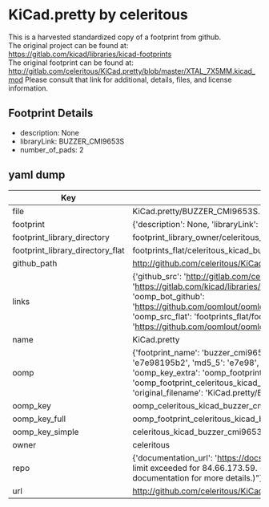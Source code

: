 # KiCad.pretty by celeritous  
This is a harvested standardized copy of a footprint from github.  
The original project can be found at:  
https://gitlab.com/kicad/libraries/kicad-footprints  
The original footprint can be found at:
http://gitlab.com/celeritous/KiCad.pretty/blob/master/XTAL_7X5MM.kicad_mod
Please consult that link for additional, details, files, and license information.  
## Footprint Details
* description: None  
* libraryLink: BUZZER_CMI9653S  
* number_of_pads: 2  
## yaml dump  
| Key | Value |  
| --- | --- |  
| file | KiCad.pretty/BUZZER_CMI9653S.kicad_mod |  
| footprint | {'description': None, 'libraryLink': 'BUZZER_CMI9653S', 'number_of_pads': 2} |  
| footprint_library_directory | footprint_library_owner/celeritous_KiCad.pretty |  
| footprint_library_directory_flat | footprints_flat/celeritous_kicad_buzzer_cmi9653s/working |  
| github_path | http://github.com/celeritous/KiCad.pretty/blob/master/BUZZER_CMI9653S.kicad_mod |  
| links | {'github_src': 'http://gitlab.com/celeritous/KiCad.pretty/blob/master/XTAL_7X5MM.kicad_mod', 'github_src_repo': 'https://gitlab.com/kicad/libraries/kicad-footprints', 'oomp_bot': 'footprints/celeritous_kicad_buzzer_cmi9653s/working', 'oomp_bot_github': 'https://github.com/oomlout/oomlout_oomp_footprint_bot/tree/main/footprints/celeritous_kicad_buzzer_cmi9653s/working', 'oomp_src_flat': 'footprints_flat/footprints_flat/celeritous_kicad_buzzer_cmi9653s/working', 'oomp_src_flat_github': 'https://github.com/oomlout/oomlout_oomp_footprint_src/tree/main/footprints_flat/celeritous_kicad_buzzer_cmi9653s/working'} |  
| name | KiCad.pretty |  
| oomp | {'footprint_name': 'buzzer_cmi9653s', 'library_name': 'kicad', 'md5': 'e7e98195b2893cbdc058f708d746df8c', 'md5_10': 'e7e98195b2', 'md5_5': 'e7e98', 'md5_6': 'e7e981', 'oomp_key': 'oomp_celeritous_kicad_buzzer_cmi9653s', 'oomp_key_extra': 'oomp_footprint_celeritous_kicad_buzzer_cmi9653s', 'oomp_key_full': 'oomp_footprint_celeritous_kicad_buzzer_cmi9653s_e7e981', 'oomp_key_simple': 'celeritous_kicad_buzzer_cmi9653s', 'original_filename': 'KiCad.pretty/BUZZER_CMI9653S.kicad_mod', 'owner_name': 'celeritous'} |  
| oomp_key | oomp_celeritous_kicad_buzzer_cmi9653s |  
| oomp_key_full | oomp_footprint_celeritous_kicad_buzzer_cmi9653s |  
| oomp_key_simple | celeritous_kicad_buzzer_cmi9653s |  
| owner | celeritous |  
| repo | {'documentation_url': 'https://docs.github.com/rest/overview/resources-in-the-rest-api#rate-limiting', 'message': "API rate limit exceeded for 84.66.173.59. (But here's the good news: Authenticated requests get a higher rate limit. Check out the documentation for more details.)"} |  
| url | http://github.com/celeritous/KiCad.pretty |  

